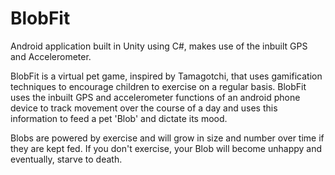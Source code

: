 # BlobFit
Android application built in Unity using C#, makes use of the inbuilt GPS and Accelerometer.

BlobFit is a virtual pet game, inspired by Tamagotchi, that uses gamification techniques to encourage children to exercise on a regular basis. BlobFit uses the inbuilt GPS and accelerometer functions of an android phone device to track movement over the course of a day and uses this information to feed a pet 'Blob' and dictate its mood. 

Blobs are powered by exercise and will grow in size and number over time if they are kept fed. If you don't exercise, your Blob will become unhappy and eventually, starve to death. 
